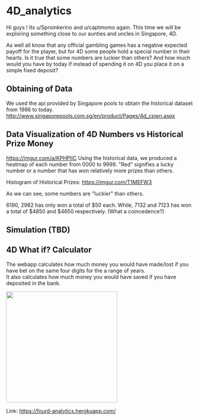 # 4D_analytics

Hi guys ! Its u/Sproinkerino and u/captmomo again. This time we will be exploring something close to our aunties and uncles in Singapore, 4D. 

As well all know that any official gambling games has a negative expected payoff for the player, but for 4D some people hold a special number in their hearts. Is it true that some numbers are luckier than others? And how much would you have by today if instead of spending it on 4D you place it on a simple fixed deposit? 

## Obtaining of Data

We used the api provided by Singapore pools to obtain the historical dataset from 1986 to today.
http://www.singaporepools.com.sg/en/product/Pages/4d_cpwn.aspx

## Data Visualization of 4D Numbers vs Historical Prize Money

https://imgur.com/a/KPHPlIC
Using the historical data, we produced a heatmap of each number from 0000 to 9999. "Red" signifies a lucky number or a number that has won relatively more prizes than others.

Histogram of Historical Prizes:
https://imgur.com/T1MEFW3

As we can see, some numbers are "luckier" than others.

6190, 2982 has only won a total of $50 each.
While,  7132 and 7123 has won a total of $4850 and $4650 respectively. (What a coincedence?)


## Simulation (TBD)

## 4D What if? Calculator

The webapp calculates how much money you would have made/lost if you have bet on the same four digits for the a range of years.  
It also calculates how much money you would have saved if you have deposited in the bank.

<img src="https://i.imgur.com/AD3TyyB.png" height="300">

Link: https://fourd-analytics.herokuapp.com/
